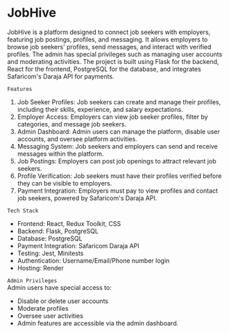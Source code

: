 JobHive
=======
JobHive is a platform designed to connect job seekers with employers, featuring job postings, profiles, and messaging. It allows employers to browse job seekers' profiles, send messages, and interact with verified profiles. The admin has special privileges such as managing user accounts and moderating activities. The project is built using Flask for the backend, React for the frontend, PostgreSQL for the database, and integrates Safaricom's Daraja API for payments.

`Features`
1. Job Seeker Profiles: Job seekers can create and manage their profiles, including their skills, experience, and salary expectations. <br>
2. Employer Access: Employers can view job seeker profiles, filter by categories, and message job seekers.<br>
3. Admin Dashboard: Admin users can manage the platform, disable user accounts, and oversee platform activities.<br>
4. Messaging System: Job seekers and employers can send and receive messages within the platform.<br>
5. Job Postings: Employers can post job openings to attract relevant job seekers.<br>
6. Profile Verification: Job seekers must have their profiles verified before they can be visible to employers.<br>
7. Payment Integration: Employers must pay to view profiles and contact job seekers, powered by Safaricom's Daraja API.<br>

`Tech Stack`<br>
* Frontend: React, Redux Toolkit, CSS<br>
* Backend: Flask, PostgreSQL<br>
* Database: PostgreSQL<br>
* Payment Integration: Safaricom Daraja API<br>
* Testing: Jest, Minitests<br>
* Authentication: Username/Email/Phone number login<br>
* Hosting: Render<br>

`Admin Privileges`<br>
Admin users have special access to:
  - Disable or delete user accounts<br>
  - Moderate profiles<br>
  - Oversee user activities<br>
  - Admin features are accessible via the admin dashboard.<br>
